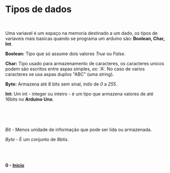 # Tipos de dados
</br>

Uma variavel é um espaço na memoria destinado a um dado, os tipos de variaveis mais basicas quando se programa um arduino são: **Boolean, Char, Int**.

**Boolean:** Tipo que só assume dois valores *True* ou *False*.

**Char:** Tipo usado para armazenamento de caracteres, os caracteres unicos podem são escritos entre aspas simples, *ex:* 'A'. No caso de varios caracteres se usa aspas duplos "ABC" (uma *string*).

**Byte:** Armazena até 8 bits sem sinal, indo de *0* a *255*.

**Int:** Um int - integer ou inteiro - é um tipo que armazena valores de até 16bits no **Arduino Uno**.

</br></br></br>

*Bit* - Menos unidade de informação que pode ser lida ou armazenada.

*Byte* - É um conjunto de 8btis.

</br></br></br>
**0 - <a href="https://github.com/kalNascimento/Arduino_para_iniciantes">Inicio</a>**

